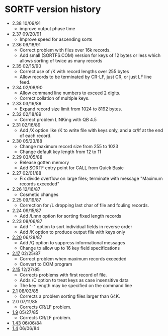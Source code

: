 # SORTF version history

- 2.38 10/09/91
  - improve output phase time
- 2.37 09/20/91
  - Improve speed for ascending sorts
- 2.36 09/18/91
  - Correct problem with files over 16k records.
  - Add small (SORTFS.COM) version for keys of 12 bytes or less which allows sorting of twice as many records
- 2.35 02/15/90
  - Correct use of /K with record lengths over 255 bytes
  - Allow records to be terminated by CR-LF, just CR, or just LF line feed.
- 2.34 02/08/90
  - Allow command line numbers to exceed 2 digits.
  - Correct collation of multiple keys.
- 2.33 03/16/89
  - Expand record size limit from 1024 to 8192 bytes.
- 2.32 02/18/89
  - Correct problem LINKing with QB 4.5
- 2.31 02/16/89
  - Add /X option like /K to write file with keys only, and a cr/lf at the end of each record.
- 2.30 05/23/88
  - Change maximum record size from 255 to 1023
  - Change default key length from 12 to 11
- 2.29 03/05/88
  - Release gotten memory
  - Add SORTF entry point for CALL from Quick Basic
- 2.27 02/01/88
  - Fix divide overflow on large files; terminate with message "Maximum records exceeded"
- 2.26 12/16/87
  - Cosmetic changes
- 2.25 09/19/87
  - Correction for /L dropping last char of file and fouling records.
- 2.24 09/15/87
  - Add /Lnnn option for sorting fixed length records
- 2.23 08/06/87
  -  Add "-" option to sort individual fields in reverse order
  - Add /K option to produce output file with keys only
- [2.20](2.20) 06/28/87
  - Add /Q option to suppress informational messages
  - Change to allow up to 16 key field specifications
- [2.17](2.17) 02/25/87
  - Correct problem when maximum records exceeded
  - Convert to COM program
- [2.15](2.15) 12/27/85
  - Corrects problems with first record of file.
  - Adds /C option to treat keys as case insensitive data
  - The key length may be specified on the command line
- [2.1](2.1) 08/03/85
  - Corrects a problem sorting files larger than 64K.
- 2.0 07/11/85
  - Corrects CR/LF problem.
- [1.9](1.9) 05/27/85
  - Corrects CR/LF problem.
- [1.43](1.43) 06/06/84
- [1.4](1.4) 06/06/84
